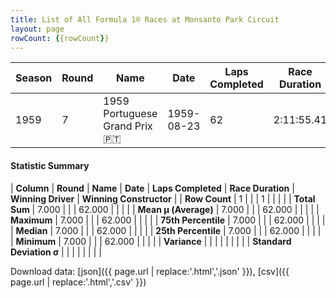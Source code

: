 ```yaml
---
title: List of All Formula 1® Races at Monsanto Park Circuit
layout: page
rowCount: {{rowCount}}
---
```


| Season | Round | Name | Date | Laps Completed | Race Duration | Winning Driver | Winning Constructor |
|--|--|--|--|--|--|--|--|
| 1959 | 7 | 1959 Portuguese Grand Prix 🇵🇹 | 1959-08-23 | 62 | 2:11:55.41 | Stirling Moss 🇬🇧 | Cooper-Climax 🇬🇧 |

#### Statistic Summary

| **Column** | **Round** | **Name** | **Date** | **Laps Completed** | **Race Duration** | **Winning Driver** | **Winning Constructor** |
| **Row Count** | 1 |  |  | 1 |  |  |  |
| **Total Sum** | 7.000 |  |  | 62.000 |  |  |  |
| **Mean μ (Average)** | 7.000 |  |  | 62.000 |  |  |  |
| **Maximum** | 7.000 |  |  | 62.000 |  |  |  |
| **75th Percentile** | 7.000 |  |  | 62.000 |  |  |  |
| **Median** | 7.000 |  |  | 62.000 |  |  |  |
| **25th Percentile** | 7.000 |  |  | 62.000 |  |  |  |
| **Minimum** | 7.000 |  |  | 62.000 |  |  |  |
| **Variance** |  |  |  |  |  |  |  |
| **Standard Deviation σ** |  |  |  |  |  |  |  |

Download data: [json]({{ page.url | replace:'.html','.json' }}), [csv]({{ page.url | replace:'.html','.csv' }})
